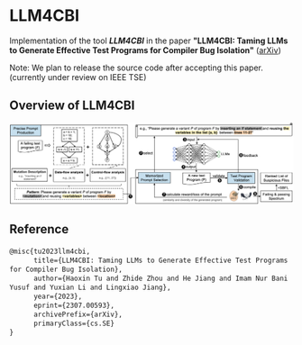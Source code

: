 # LLM4CBI

Implementation of the tool ***LLM4CBI*** in the paper  **"LLM4CBI: Taming LLMs to Generate Effective Test Programs for Compiler Bug Isolation"** ([arXiv](https://arxiv.org/pdf/2307.00593.pdf))

Note: We plan to release the source code after accepting this paper. (currently under review on IEEE TSE)


## Overview of LLM4CBI

![](./LLM4CBI-framework.png)


## Reference
```
@misc{tu2023llm4cbi,
      title={LLM4CBI: Taming LLMs to Generate Effective Test Programs for Compiler Bug Isolation}, 
      author={Haoxin Tu and Zhide Zhou and He Jiang and Imam Nur Bani Yusuf and Yuxian Li and Lingxiao Jiang},
      year={2023},
      eprint={2307.00593},
      archivePrefix={arXiv},
      primaryClass={cs.SE}
}
```
